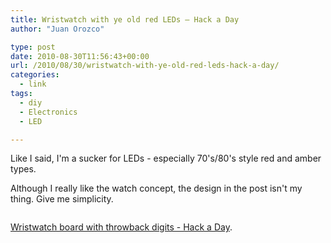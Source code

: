 ```yaml
---
title: Wristwatch with ye old red LEDs – Hack a Day
author: "Juan Orozco" 

type: post
date: 2010-08-30T11:56:43+00:00
url: /2010/08/30/wristwatch-with-ye-old-red-leds-hack-a-day/
categories:
  - link
tags:
  - diy
  - Electronics
  - LED

---
```

Like I said, I'm a sucker for LEDs - especially 70's/80's style red and amber types.

Although I really like the watch concept, the design in the post isn't my thing. Give me simplicity.

<p style="text-align:center;">
  <a href="http://hackaday.com/2010/08/25/wristwatch-board-with-throwback-digits/"><img src='https://i0.wp.com/iam.juano.info/files/2010/08/wristwatch-with-throwbacks.jpg?w=580' alt='' data-recalc-dims="1" /></a>
</p>

[Wristwatch board with throwback digits - Hack a Day][1].

 [1]: http://hackaday.com/2010/08/25/wristwatch-board-with-throwback-digits/